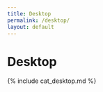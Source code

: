 ```yaml
---
title: Desktop
permalink: /desktop/
layout: default
---
```


# Desktop

{% include cat_desktop.md %}
